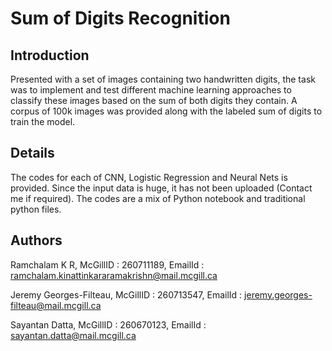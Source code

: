 # Sum of Digits Recognition

## Introduction

Presented with a set of images containing two handwritten digits, the task was to implement and test different machine learning approaches to classify these images based on the sum of both digits they contain. A corpus of 100k images was provided along with the labeled sum of digits to train the model.

## Details

The codes for each of CNN, Logistic Regression and Neural Nets is provided. Since the input data is huge, it has not been uploaded (Contact me if required). The codes are a mix of Python notebook and traditional python files.

## Authors

Ramchalam K R, McGillID : 260711189, EmailId : ramchalam.kinattinkararamakrishn@mail.mcgill.ca

Jeremy Georges-Filteau, McGillID : 260713547, EmailId : jeremy.georges-filteau@mail.mcgill.ca

Sayantan Datta, McGillID : 260670123, EmailId : sayantan.datta@mail.mcgill.ca

